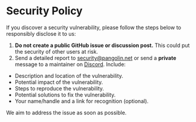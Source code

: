 # Security Policy

If you discover a security vulnerability, please follow the steps below to responsibly disclose it to us:

1. **Do not create a public GitHub issue or discussion post.** This could put the security of other users at risk.
2. Send a detailed report to [security@pangolin.net](mailto:security@pangolin.net) or send a **private** message to a maintainer on [Discord](https://discord.gg/HCJR8Xhme4). Include:

- Description and location of the vulnerability.
- Potential impact of the vulnerability.
- Steps to reproduce the vulnerability.
- Potential solutions to fix the vulnerability.
- Your name/handle and a link for recognition (optional).

We aim to address the issue as soon as possible.
